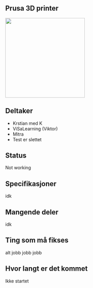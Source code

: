 ## Prusa 3D printer
<img src="https://i.imgur.com/nememGS.jpg" width="250">


## Deltaker
- Krstian med K
- ViSaLearning (Viktor)
- Mitra
- Test er slettet

## Status
Not working
## Specifikasjoner
idk
## Mangende deler
idk

## Ting som må fikses
alt jobb jobb jobb

## Hvor langt er det kommet
Ikke startet
